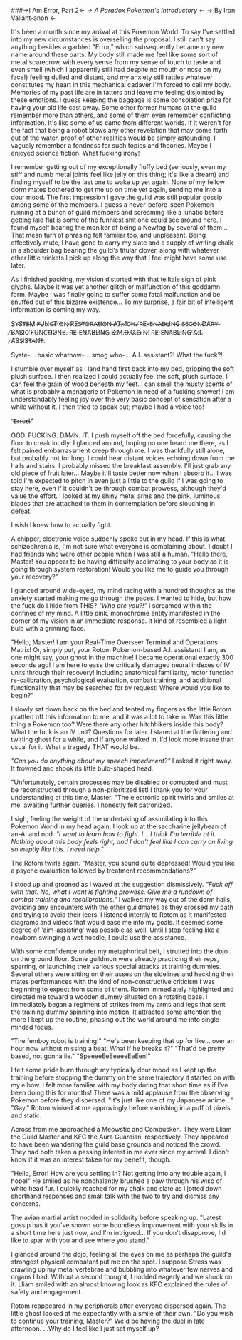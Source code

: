 ###->I Am Error, Part 2<-
*-> A Paradox Pokemon's Introductory <-*
-> By Iron Valiant-anon <-

It's been a month since my arrival at this Pokemon World. To say I've settled into my new circumstances is overselling the proposal. I still can't say anything besides a garbled "Error," which subsequently became my new name around these parts. My body still made me feel like some sort of metal scarecrow, with every sense from my sense of touch to taste and even smell (which I apparently still had despite no mouth or nose on my face!) feeling dulled and distant, and my anxiety still rattles whatever constitutes my heart in this mechanical cadaver I'm forced to call my body. Memories of my past life are in tatters and leave me feeling disjointed by these emotions. I guess keeping the baggage is some consolation prize for having your old life cast away. Some other former humans at the guild remember more than others, and some of them even remember conflicting information. It's like some of us came from different worlds. If it weren't for the fact that being a robot blows any other revelation that may come forth out of the water, proof of other realities would be simply astounding. I vaguely remember a fondness for such topics and theories. Maybe I enjoyed science fiction. What fucking irony!

I remember getting out of my exceptionally fluffy bed (seriously, even my stiff and numb metal joints feel like jelly on this thing; it's like a dream) and finding myself to be the last one to wake up yet again. None of my fellow dorm mates bothered to get me up on time yet again, sending me into a dour mood. The first impression I gave the guild was still popular gossip among some of the members. I guess a never-before-seen Pokemon running at a bunch of guild members and screaming like a lunatic before getting laid flat is some of the funniest shit one could see around here. I found myself bearing the moniker of being a Newfag by several of them... That mean turn of phrasing felt familiar too, and unpleasant. Being effectively mute, I have gone to carry my slate and a supply of writing chalk in a shoulder bag bearing the guild's titular clover, along with whatever other little trinkets I pick up along the way that I feel might have some use later.

As I finished packing, my vision distorted with that telltale sign of pink glyphs. Maybe it was yet another glitch or malfunction of this goddamn form. Maybe I was finally going to suffer some fatal malfunction and be snuffed out of this bizarre existence... To my surprise, a fair bit of intelligent information is coming my way.

S̷Y̴S̸T̴E̶M̷ ̴F̶U̷N̷C̶T̸I̸O̶N̴ ̷R̸E̷S̴T̶O̴R̴A̴T̴I̷O̴N̵ ̵A̷T̷:̶ ̷1̸0̴%̵.̵ ̸R̵E̷-̷E̵N̶A̴B̵L̶I̷N̶G̷ ̵S̴E̴C̵O̵N̵D̸A̸R̵Y̶ ̸B̸A̶S̸I̷C̴ ̸F̸U̶N̵C̵T̴I̷O̸N̵S̸.̵ ̵R̶E̸-̵E̶N̷A̸B̸L̴I̸N̷G̵ ̴S̸.̷M̶.̶O̶.̵G̷.̴O̶.̷N̵.̸ ̴R̶E̸-̴E̶N̴A̵B̶L̷I̸N̶G̶ ̸A̷.̷I̴.̴ ̷A̸S̸S̵I̷S̷T̵A̵N̸T̶.

Syste-... basic whatnow-... smog who-... A.I. assistant?! What the fuck?!

I stumble over myself as I land hand first back into my bed, gripping the soft plush surface. I then realized I could actually feel the soft, plush surface. I can feel the grain of wood beneath my feet. I can smell the musty scents of what is probably a menagerie of Pokemon in need of a fucking shower! I am understandably feeling joy over the very basic concept of sensation after a while without it. I then tried to speak out; maybe I had a voice too!

"̴E̵r̴r̵o̴r̶!̷"̸

GOD. FUCKING. DAMN. IT. I push myself off the bed forcefully, causing the floor to creak loudly. I glanced around, hoping no one heard me there, as I felt pained embarrassment creep through me. I was thankfully still alone, but probably not for long. I could hear distant voices echoing down from the halls and stairs. I probably missed the breakfast assembly. I'll just grab any old piece of fruit later... Maybe it'll taste better now when I absorb it... I was told I'm expected to pitch in even just a little to the guild if I was going to stay here, even if it couldn't be through combat prowess, although they'd value the effort. I looked at my shiny metal arms and the pink, luminous blades that are attached to them in contemplation before slouching in defeat.

I wish I knew how to actually fight.

A chipper, electronic voice suddenly spoke out in my head. If this is what schizophrenia is, I'm not sure what everyone is complaining about. I doubt I had friends who were other people when I was still a human. "Hello there, Master! You appear to be having difficulty acclimating to your body as it is going through system restoration! Would you like me to guide you through your recovery?"

I glanced around wide-eyed, my mind racing with a hundred thoughts as the anxiety started making me go through the paces. I wanted to hide, but how the fuck do I hide from THIS? *"Who are you?!"* I screamed within the confines of my mind. A little pink, monochrome entity manifested in the corner of my vision in an immediate response. It kind of resembled a light bulb with a grinning face.

"Hello, Master! I am your Real-Time Overseer Terminal and Operations Matrix! Or, simply put, your Rotom Pokemon-based A.I. assistant! I am, as one might say, your ghost in the machine! I became operational exactly 300 seconds ago! I am here to ease the critically damaged neural indexes of IV units through their recovery! Including anatomical familiarity, motor function re-calibration, psychological evaluation, combat training, and additional functionality that may be searched for by request! Where would you like to begin?"

I slowly sat down back on the bed and tented my fingers as the little Rotom prattled off this information to me, and it was a lot to take in. Was this little thing a Pokemon too? Were there any other hitchhikers inside this body? What the fuck is an IV unit? Questions for later. I stared at the fluttering and twirling ghost for a while, and if anyone walked in, I'd look more insane than usual for it. What a tragedy THAT would be...

*"Can you do anything about my speech impediment?"* I asked it right away. It frowned and shook its little bulb-shaped head.

"Unfortunately, certain processes may be disabled or corrupted and must be reconstructed through a non-prioritized list! I thank you for your understanding at this time, Master. "The electronic spirit twirls and smiles at me, awaiting further queries. I honestly felt patronized.

I sigh, feeling the weight of the undertaking of assimilating into this Pokemon World in my head again. I look up at the saccharine jellybean of an-AI and nod. *"I want to learn how to fight. I... I think I'm terrible at it. Nothing about this body feels right, and I don't feel like I can carry on living so ineptly like this. I need help."*

The Rotom twirls again. "Master, you sound quite depressed! Would you like a psyche evaluation followed by treatment recommendations?"

I stood up and groaned as I waved at the suggestion dismissively. *"Fuck off with that. No, what I want is fighting prowess. Give me a rundown of combat training and recalibrations."* I walked my way out of the dorm halls, avoiding any encounters with the other guildmates as they crossed my path and trying to avoid their leers. I listened intently to Rotom as it manifested diagrams and videos that would ease me into my goals. It seemed some degree of 'aim-assisting' was possible as well. Until I stop feeling like a newborn swinging a wet noodle, I could use the assistance.

With some confidence under my metaphorical belt, I strutted into the dojo on the ground floor. Some guildmon were already practicing their reps, sparring, or launching their various special attacks at training dummies. Several others were sitting on their asses on the sidelines and heckling their mates performances with the kind of non-constructive criticism I was beginning to expect from some of them. Rotom immediately highlighted and directed me toward a wooden dummy situated on a rotating base. I immediately began a regiment of strikes from my arms and legs that sent the training dummy spinning into motion. It attracted some attention the more I kept up the routine, phasing out the world around me into single-minded focus.

"The femboy robot is training!" "He's been keeping that up for like... over an hour now without missing a beat. What if he breaks it?" "That'd be pretty based, not gonna lie." "SpeeeeEeEeeeeEeEen!"

I felt some pride burn through my typically dour mood as I kept up the training before stopping the dummy on the same trajectory it started on with my elbow. I felt more familiar with my body during that short time as if I've been doing this for months! There was a mild applause from the observing Pokemon before they dispersed. "It's just like one of my Japanese anime..." "Gay." Rotom winked at me approvingly before vanishing in a puff of pixels and static.

Across from me approached a Meowstic and Combusken. They were Lliam the Guild Master and KFC the Aura Guardian, respectively. They appeared to have been wandering the guild base grounds and noticed the crowd. They had both taken a passing interest in me ever since my arrival. I didn't know if it was an interest taken for my benefit, though.

"Hello, Error! How are you settling in? Not getting into any trouble again, I hope!" He smiled as he nonchalantly brushed a paw through his wisp of white head fur. I quickly reached for my chalk and slate as I jotted down shorthand responses and small talk with the two to try and dismiss any concerns.

The avian martial artist nodded in solidarity before speaking up. "Latest gossip has it you've shown some boundless improvement with your skills in a short time here just now, and I'm intrigued... If you don't disapprove, I'd like to spar with you and see where you stand."

I glanced around the dojo, feeling all the eyes on me as perhaps the guild's strongest physical combatant put me on the spot. I suppose Stress was crawling up my metal vertebrae and bubbling into whatever few nerves and organs I had. Without a second thought, I nodded eagerly and we shook on it. Lliam smiled with an almost knowing look as KFC explained the rules of safety and engagement.

Rotom reappeared in my peripherals after everyone dispersed again. The little ghost looked at me expectantly with a smile of their own. "Do you wish to continue your training, Master?" We'd be having the duel in late afternoon. ...Why do I feel like I just set myself up?